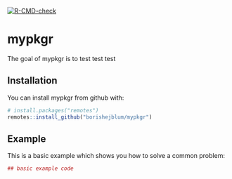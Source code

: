 
<!-- README.md is generated from README.Rmd. Please edit that file -->
<!-- badges: start -->

[![R-CMD-check](https://github.com/borishejblum/mypkgr/actions/workflows/R-CMD-check.yaml/badge.svg)](https://github.com/borishejblum/mypkgr/actions/workflows/R-CMD-check.yaml)
<!-- badges: end -->

# mypkgr

The goal of mypkgr is to test test test

## Installation

You can install mypkgr from github with:

``` r
# install.packages("remotes")
remotes::install_github("borishejblum/mypkgr")
```

## Example

This is a basic example which shows you how to solve a common problem:

``` r
## basic example code
```
